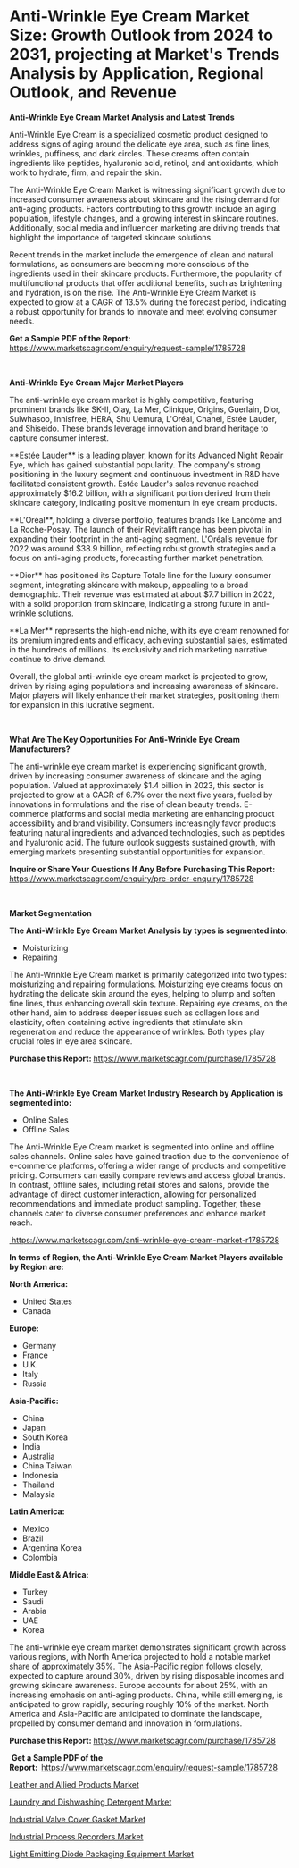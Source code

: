 <p><h1>Anti-Wrinkle Eye Cream Market Size: Growth Outlook from 2024 to 2031, projecting at Market's Trends Analysis by Application, Regional Outlook, and Revenue</h1></p><p><strong>Anti-Wrinkle Eye Cream Market Analysis and Latest Trends</strong></p>
<p><p>Anti-Wrinkle Eye Cream is a specialized cosmetic product designed to address signs of aging around the delicate eye area, such as fine lines, wrinkles, puffiness, and dark circles. These creams often contain ingredients like peptides, hyaluronic acid, retinol, and antioxidants, which work to hydrate, firm, and repair the skin.</p><p>The Anti-Wrinkle Eye Cream Market is witnessing significant growth due to increased consumer awareness about skincare and the rising demand for anti-aging products. Factors contributing to this growth include an aging population, lifestyle changes, and a growing interest in skincare routines. Additionally, social media and influencer marketing are driving trends that highlight the importance of targeted skincare solutions.</p><p>Recent trends in the market include the emergence of clean and natural formulations, as consumers are becoming more conscious of the ingredients used in their skincare products. Furthermore, the popularity of multifunctional products that offer additional benefits, such as brightening and hydration, is on the rise. The Anti-Wrinkle Eye Cream Market is expected to grow at a CAGR of 13.5% during the forecast period, indicating a robust opportunity for brands to innovate and meet evolving consumer needs.</p></p>
<p><strong>Get a Sample PDF of the Report:&nbsp;</strong> <a href="https://www.marketscagr.com/enquiry/request-sample/1785728?utm_campaign=1591&utm_medium=2&utm_source=Github&utm_content=ia&utm_term=13102024&utm_id=anti-wrinkle-eye-cream">https://www.marketscagr.com/enquiry/request-sample/1785728</a></p>
<p>&nbsp;</p>
<p><strong>Anti-Wrinkle Eye Cream Major Market Players</strong></p>
<p><p>The anti-wrinkle eye cream market is highly competitive, featuring prominent brands like SK-II, Olay, La Mer, Clinique, Origins, Guerlain, Dior, Sulwhasoo, Innisfree, HERA, Shu Uemura, L'Oréal, Chanel, Estée Lauder, and Shiseido. These brands leverage innovation and brand heritage to capture consumer interest.</p><p>**Estée Lauder** is a leading player, known for its Advanced Night Repair Eye, which has gained substantial popularity. The company's strong positioning in the luxury segment and continuous investment in R&D have facilitated consistent growth. Estée Lauder's sales revenue reached approximately $16.2 billion, with a significant portion derived from their skincare category, indicating positive momentum in eye cream products.</p><p>**L'Oréal**, holding a diverse portfolio, features brands like Lancôme and La Roche-Posay. The launch of their Revitalift range has been pivotal in expanding their footprint in the anti-aging segment. L'Oréal’s revenue for 2022 was around $38.9 billion, reflecting robust growth strategies and a focus on anti-aging products, forecasting further market penetration.</p><p>**Dior** has positioned its Capture Totale line for the luxury consumer segment, integrating skincare with makeup, appealing to a broad demographic. Their revenue was estimated at about $7.7 billion in 2022, with a solid proportion from skincare, indicating a strong future in anti-wrinkle solutions.</p><p>**La Mer** represents the high-end niche, with its eye cream renowned for its premium ingredients and efficacy, achieving substantial sales, estimated in the hundreds of millions. Its exclusivity and rich marketing narrative continue to drive demand.</p><p>Overall, the global anti-wrinkle eye cream market is projected to grow, driven by rising aging populations and increasing awareness of skincare. Major players will likely enhance their market strategies, positioning them for expansion in this lucrative segment.</p></p>
<p>&nbsp;</p>
<p><strong>What Are The Key Opportunities For Anti-Wrinkle Eye Cream Manufacturers?</strong></p>
<p><p>The anti-wrinkle eye cream market is experiencing significant growth, driven by increasing consumer awareness of skincare and the aging population. Valued at approximately $1.4 billion in 2023, this sector is projected to grow at a CAGR of 6.7% over the next five years, fueled by innovations in formulations and the rise of clean beauty trends. E-commerce platforms and social media marketing are enhancing product accessibility and brand visibility. Consumers increasingly favor products featuring natural ingredients and advanced technologies, such as peptides and hyaluronic acid. The future outlook suggests sustained growth, with emerging markets presenting substantial opportunities for expansion.</p></p>
<p><strong>Inquire or Share Your Questions If Any Before Purchasing This Report:</strong> <a href="https://www.marketscagr.com/enquiry/pre-order-enquiry/1785728?utm_campaign=1591&utm_medium=2&utm_source=Github&utm_content=ia&utm_term=13102024&utm_id=anti-wrinkle-eye-cream">https://www.marketscagr.com/enquiry/pre-order-enquiry/1785728</a></p>
<p>&nbsp;</p>
<p><strong>Market Segmentation</strong></p>
<p><strong>The Anti-Wrinkle Eye Cream Market Analysis by types is segmented into:</strong></p>
<p><ul><li>Moisturizing</li><li>Repairing</li></ul></p>
<p><p>The Anti-Wrinkle Eye Cream market is primarily categorized into two types: moisturizing and repairing formulations. Moisturizing eye creams focus on hydrating the delicate skin around the eyes, helping to plump and soften fine lines, thus enhancing overall skin texture. Repairing eye creams, on the other hand, aim to address deeper issues such as collagen loss and elasticity, often containing active ingredients that stimulate skin regeneration and reduce the appearance of wrinkles. Both types play crucial roles in eye area skincare.</p></p>
<p><strong>Purchase this Report:&nbsp;</strong><a href="https://www.marketscagr.com/purchase/1785728?utm_campaign=1591&utm_medium=2&utm_source=Github&utm_content=ia&utm_term=13102024&utm_id=anti-wrinkle-eye-cream">https://www.marketscagr.com/purchase/1785728</a></p>
<p>&nbsp;</p>
<p><strong>The Anti-Wrinkle Eye Cream Market Industry Research by Application is segmented into:</strong></p>
<p><ul><li>Online Sales</li><li>Offline Sales</li></ul></p>
<p><p>The Anti-Wrinkle Eye Cream market is segmented into online and offline sales channels. Online sales have gained traction due to the convenience of e-commerce platforms, offering a wider range of products and competitive pricing. Consumers can easily compare reviews and access global brands. In contrast, offline sales, including retail stores and salons, provide the advantage of direct customer interaction, allowing for personalized recommendations and immediate product sampling. Together, these channels cater to diverse consumer preferences and enhance market reach.</p></p>
<p><a href="https://www.marketscagr.com/anti-wrinkle-eye-cream-market-r1785728?utm_campaign=1591&utm_medium=2&utm_source=Github&utm_content=ia&utm_term=13102024&utm_id=anti-wrinkle-eye-cream">&nbsp;https://www.marketscagr.com/anti-wrinkle-eye-cream-market-r1785728</a></p>
<p><strong>In terms of Region, the Anti-Wrinkle Eye Cream Market Players available by Region are:</strong></p>
<p>
    <p> <strong> North America: </strong>
        <ul>
            <li>United States</li>
            <li>Canada</li>
        </ul>
        </p> 
    <p> <strong> Europe: </strong>
        <ul>
            <li>Germany</li>
            <li>France</li>
            <li>U.K.</li>
            <li>Italy</li>
            <li>Russia</li>
        </ul>
        </p> 
    <p> <strong> Asia-Pacific: </strong>
        <ul>
            <li>China</li>
            <li>Japan</li>
            <li>South Korea</li>
            <li>India</li>
            <li>Australia</li>
            <li>China Taiwan</li>
            <li>Indonesia</li>
            <li>Thailand</li>
            <li>Malaysia</li>
        </ul>
        </p> 
    <p> <strong> Latin America: </strong>
        <ul>
            <li>Mexico</li>
            <li>Brazil</li>
            <li>Argentina Korea</li>
            <li>Colombia</li>
        </ul>
        </p> 
    <p> <strong> Middle East & Africa: </strong>
        <ul>
            <li>Turkey</li>
            <li>Saudi</li>
            <li>Arabia</li>
            <li>UAE</li>
            <li>Korea</li>
        </ul>
    </p>
    </p>
<p><p>The anti-wrinkle eye cream market demonstrates significant growth across various regions, with North America projected to hold a notable market share of approximately 35%. The Asia-Pacific region follows closely, expected to capture around 30%, driven by rising disposable incomes and growing skincare awareness. Europe accounts for about 25%, with an increasing emphasis on anti-aging products. China, while still emerging, is anticipated to grow rapidly, securing roughly 10% of the market. North America and Asia-Pacific are anticipated to dominate the landscape, propelled by consumer demand and innovation in formulations.</p></p>
<p><strong>Purchase this Report: </strong><a href="https://www.marketscagr.com/purchase/1785728?utm_campaign=1591&utm_medium=2&utm_source=Github&utm_content=ia&utm_term=13102024&utm_id=anti-wrinkle-eye-cream">https://www.marketscagr.com/purchase/1785728</a></p>
<p>&nbsp;<strong>Get a Sample PDF of the Report:&nbsp;&nbsp;</strong><a href="https://www.marketscagr.com/enquiry/request-sample/1785728?utm_campaign=1591&utm_medium=2&utm_source=Github&utm_content=ia&utm_term=13102024&utm_id=anti-wrinkle-eye-cream">https://www.marketscagr.com/enquiry/request-sample/1785728</a></p>
<p><strong></strong></p>
<p><p><a href="https://www.linkedin.com/pulse/leather-allied-products-market-global-regional-analysis-2wvae?utm_campaign=1591&utm_medium=2&utm_source=Github&utm_content=ia&utm_term=13102024&utm_id=anti-wrinkle-eye-cream">Leather and Allied Products Market</a></p><p><a href="https://www.linkedin.com/pulse/evolution-laundry-dishwashing-detergent-market-key-shifts-ssnie?utm_campaign=1591&utm_medium=2&utm_source=Github&utm_content=ia&utm_term=13102024&utm_id=anti-wrinkle-eye-cream">Laundry and Dishwashing Detergent Market</a></p><p><a href="https://www.linkedin.com/pulse/industrial-valve-cover-gasket-market-revolution-size-share-borre?utm_campaign=1591&utm_medium=2&utm_source=Github&utm_content=ia&utm_term=13102024&utm_id=anti-wrinkle-eye-cream">Industrial Valve Cover Gasket Market</a></p><p><a href="https://www.linkedin.com/pulse/comprehensive-industrial-process-recorders-market-report-regional-4dlyf?utm_campaign=1591&utm_medium=2&utm_source=Github&utm_content=ia&utm_term=13102024&utm_id=anti-wrinkle-eye-cream">Industrial Process Recorders Market</a></p><p><a href="https://www.linkedin.com/pulse/future-ready-strategic-insights-global-light-emitting-diode-gbyvf?utm_campaign=1591&utm_medium=2&utm_source=Github&utm_content=ia&utm_term=13102024&utm_id=anti-wrinkle-eye-cream">Light Emitting Diode Packaging Equipment Market</a></p></p>